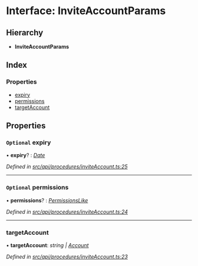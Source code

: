 # Interface: InviteAccountParams

## Hierarchy

* **InviteAccountParams**

## Index

### Properties

* [expiry](inviteaccountparams.md#optional-expiry)
* [permissions](inviteaccountparams.md#optional-permissions)
* [targetAccount](inviteaccountparams.md#targetaccount)

## Properties

### `Optional` expiry

• **expiry**? : *[Date](../enums/transactionargumenttype.md#date)*

*Defined in [src/api/procedures/inviteAccount.ts:25](https://github.com/PolymathNetwork/polymesh-sdk/blob/44d12f59/src/api/procedures/inviteAccount.ts#L25)*

___

### `Optional` permissions

• **permissions**? : *[PermissionsLike](../globals.md#permissionslike)*

*Defined in [src/api/procedures/inviteAccount.ts:24](https://github.com/PolymathNetwork/polymesh-sdk/blob/44d12f59/src/api/procedures/inviteAccount.ts#L24)*

___

###  targetAccount

• **targetAccount**: *string | [Account](../classes/account.md)*

*Defined in [src/api/procedures/inviteAccount.ts:23](https://github.com/PolymathNetwork/polymesh-sdk/blob/44d12f59/src/api/procedures/inviteAccount.ts#L23)*
